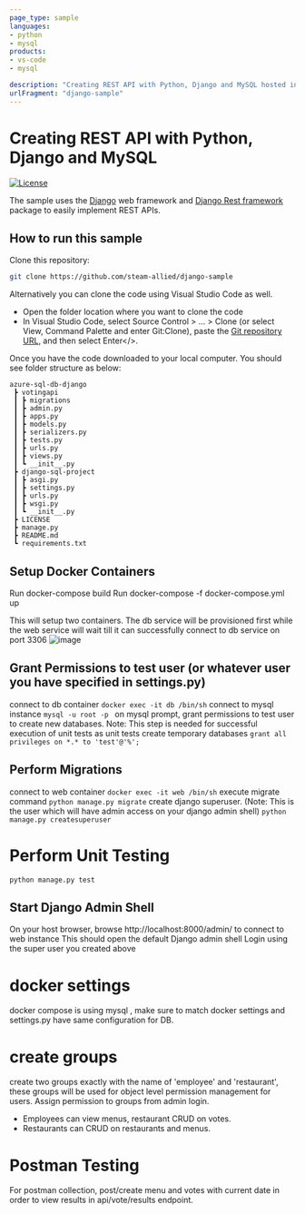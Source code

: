 ```yaml
---
page_type: sample
languages:
- python
- mysql
products:
- vs-code
- mysql

description: "Creating REST API with Python, Django and MySQL hosted in docker"
urlFragment: "django-sample"
---
```


# Creating REST API with Python, Django and MySQL

[![License](https://img.shields.io/badge/license-MIT-green.svg)](https://github.com/azure-samples/azure-sql-db-django/blob/main/LICENSE)

The sample uses the [Django](https://www.djangoproject.com/) web framework and [Django Rest framework](https://www.django-rest-framework.org/) package to easily implement REST APIs.

## How to run this sample

Clone this repository:

```bash
git clone https://github.com/steam-allied/django-sample
```

Alternatively you can clone the code using Visual Studio Code as well.

- Open the folder location where you want to clone the code
- In Visual Studio Code, select Source Control > ... > Clone (or select View, Command Palette and enter Git:Clone), paste the [Git repository URL](https://github.com/steam-allied/django-sample.git), and then select Enter</>.

Once you have the code downloaded to your local computer. You should see folder structure as below:

```properties
azure-sql-db-django
 ┣ votingapi
 ┃ ┣ migrations
 ┃ ┣ admin.py
 ┃ ┣ apps.py
 ┃ ┣ models.py
 ┃ ┣ serializers.py
 ┃ ┣ tests.py
 ┃ ┣ urls.py
 ┃ ┣ views.py
 ┃ ┗ __init__.py
 ┣ django-sql-project
 ┃ ┣ asgi.py
 ┃ ┣ settings.py
 ┃ ┣ urls.py
 ┃ ┣ wsgi.py
 ┃ ┗ __init__.py
 ┣ LICENSE
 ┣ manage.py
 ┣ README.md
 ┗ requirements.txt
```
## Setup Docker Containers
Run docker-compose build
Run docker-compose -f docker-compose.yml up

This will setup two containers. The db service will be provisioned first while the web service will wait till it can successfully connect to db service on port 3306 
![image](https://user-images.githubusercontent.com/16245910/157485207-7608928e-85c9-4588-8d67-003c34a29bff.png)

## Grant Permissions to test user (or whatever user you have specified in settings.py)
connect to db container
```docker exec -it db /bin/sh```
connect to mysql instance
```mysql -u root -p ```
on mysql prompt, grant permissions to test user to create new databases. Note: This step is needed for successful execution of unit tests as unit tests create temporary databases
```grant all privileges on *.* to 'test'@'%';```

## Perform Migrations
connect to web container
```docker exec -it web /bin/sh```
execute migrate command
```python manage.py migrate```
create django superuser. (Note: This is the user which will have admin access on your django admin shell)
```python manage.py createsuperuser```
# Perform Unit Testing  
``` python manage.py test ```

## Start Django Admin Shell
On your host browser, browse http://localhost:8000/admin/ to connect to web instance
This should open the default Django admin shell
Login using the super user you created above


# docker settings
docker compose is using mysql , make sure to match docker settings and settings.py have same configuration for DB.

# create groups
create two groups exactly with the name of 'employee' and 'restaurant', these groups will be used for object level permission management for users. Assign permission to groups from admin login.
- Employees can view menus, restaurant CRUD on votes.
- Restaurants can CRUD on restaurants and menus. 

# Postman Testing 
For postman collection, post/create menu and votes with current date in order to view results in api/vote/results endpoint.

